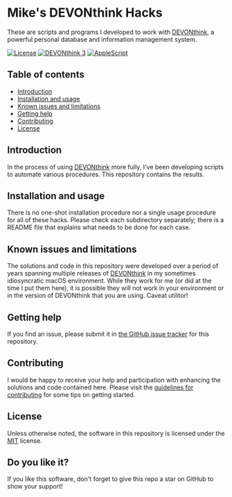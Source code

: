 # Mike's DEVONthink Hacks

These are scripts and programs I developed to work with [DEVONthink](https://www.devontechnologies.com/apps/devonthink), a powerful personal database and information management system.

[![License](https://img.shields.io/badge/MIT-purple.svg?style=flat-square)](https://choosealicense.com/licenses/mit)
[![DEVONthink&nbsp;3](https://img.shields.io/badge/DEVONthink%203-blue.svg?style=flat-square)](https://www.devontechnologies.com/apps/devonthink)
[![AppleScript](https://img.shields.io/badge/AppleScript-green.svg?style=flat-square)](https://developer.apple.com/library/archive/documentation/AppleScript/Conceptual/AppleScriptLangGuide/introduction/ASLR_intro.html)


Table of contents
-----------------

* [Introduction](#introduction)
* [Installation and usage](#installation-and-usage)
* [Known issues and limitations](#known-issues-and-limitations)
* [Getting help](#getting-help)
* [Contributing](#contributing)
* [License](#license)


## Introduction

In the process of using [DEVONthink](https://www.devontechnologies.com/apps/devonthink) more fully, I've been developing scripts to automate various procedures. This repository contains the results.


## Installation and usage

There is no one-shot installation procedure nor a single usage procedure for all of these hacks. Please check each subdirectory separately; there is a README file that explains what needs to be done for each case.


## Known issues and limitations

The solutions and code in this repository were developed over a period of years spanning multiple releases of [DEVONthink](https://www.devontechnologies.com/apps/devonthink) in my sometimes idiosyncratic macOS environment. While they work for me (or did at the time I put them here), it is possible they will not work in your environment or in the version of DEVONthink that you are using. Caveat utilitor!


## Getting help

If you find an issue, please submit it in [the GitHub issue tracker](https://github.com/mhucka/devonthink-hacks/issues) for this repository.


## Contributing

I would be happy to receive your help and participation with enhancing the solutions and code contained here.  Please visit the [guidelines for contributing](CONTRIBUTING.md) for some tips on getting started.


## License

Unless otherwise noted, the software in this repository is licensed under the [MIT](https://choosealicense.com/licenses/mit) license.


## Do you like it?

If you like this software, don't forget to give this repo a star on GitHub to show your support!
